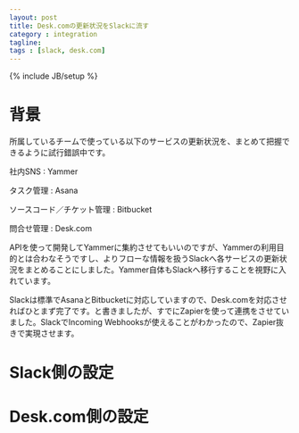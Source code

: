 ```yaml
---
layout: post
title: Desk.comの更新状況をSlackに流す
category : integration
tagline: 
tags : [slack, desk.com]
---
```

{% include JB/setup %}

# 背景

所属しているチームで使っている以下のサービスの更新状況を、まとめて把握できるように試行錯誤中です。

社内SNS
: Yammer

タスク管理
: Asana

ソースコード／チケット管理
: Bitbucket

問合せ管理
: Desk.com

APIを使って開発してYammerに集約させてもいいのですが、Yammerの利用目的とは合わなそうですし、よりフローな情報を扱うSlackへ各サービスの更新状況をまとめることにしました。Yammer自体もSlackへ移行することを視野に入れています。

Slackは標準でAsanaとBitbucketに対応していますので、Desk.comを対応させればひとまず完了です。と書きましたが、すでにZapierを使って連携をさせていました。SlackでIncoming Webhooksが使えることがわかったので、Zapier抜きで実現させます。

# Slack側の設定

# Desk.com側の設定
